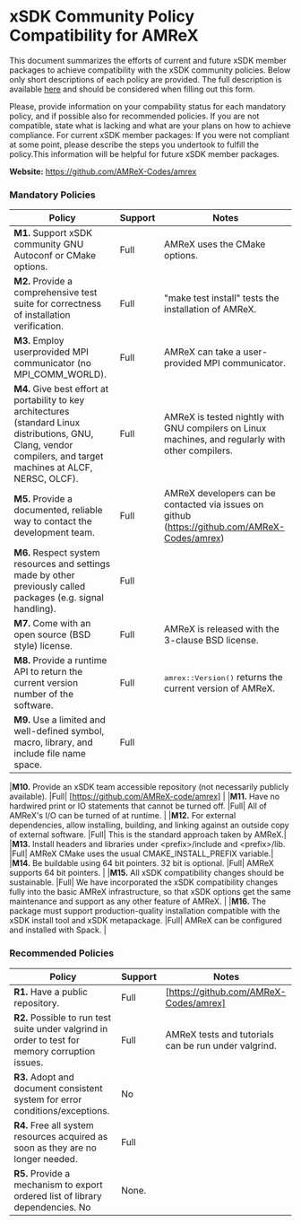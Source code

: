 # xSDK Community Policy Compatibility for AMReX

This document summarizes the efforts of current and future xSDK member packages to achieve compatibility with the xSDK community policies. Below only short descriptions of each policy are provided. The full description is available [here](https://docs.google.com/document/d/1DCx2Duijb0COESCuxwEEK1j0BPe2cTIJ-AjtJxt3290/edit#heading=h.2hp5zbf0n3o3)
and should be considered when filling out this form.

Please, provide information on your compability status for each mandatory policy, and if possible also for recommended policies.
If you are not compatible, state what is lacking and what are your plans on how to achieve compliance.
For current xSDK member packages: If you were not compliant at some point, please describe the steps you undertook to fulfill the policy.This information will be helpful for future xSDK member packages.

**Website:**  https://github.com/AMReX-Codes/amrex

### Mandatory Policies

| Policy                 |Support| Notes                   |
|------------------------|-------|-------------------------|
|**M1.** Support xSDK community GNU Autoconf or CMake options. |Full| AMReX uses the CMake options.|
|**M2.** Provide a comprehensive test suite for correctness of installation verification. |Full| "make test install" tests the installation of AMReX. |
|**M3.** Employ userprovided MPI communicator (no MPI_COMM_WORLD). |Full| AMReX can take a user-provided MPI communicator.|
|**M4.** Give best effort at portability to key architectures (standard Linux distributions, GNU, Clang, vendor compilers, and target machines at ALCF, NERSC, OLCF). |Full| AMReX is tested nightly with GNU compilers on Linux machines, and regularly with other compilers. |
|**M5.** Provide a documented, reliable way to contact the development team. |Full| AMReX developers can be contacted via issues on github (https://github.com/AMReX-Codes/amrex)|
|**M6.** Respect system resources and settings made by other previously called packages (e.g. signal handling). |Full| |
|**M7.** Come with an open source (BSD style) license. |Full| AMReX is released with the 3-clause BSD license. |
|**M8.** Provide a runtime API to return the current version number of the software. |Full| <tt>amrex::Version()</tt> returns the current version of AMReX.|
|**M9.** Use a limited and well-defined symbol, macro, library, and include file name space. |Full| |

|**M10.** Provide an xSDK team accessible repository (not necessarily publicly available). |Full| [https://github.com/AMReX-code/amrex] |
|**M11.** Have no hardwired print or IO statements that cannot be turned off. |Full| All of AMReX's I/O can be turned of at runtime. |
|**M12.** For external dependencies, allow installing, building, and linking against an outside copy of external software. |Full| This is the standard approach taken by AMReX.|
|**M13.** Install headers and libraries under \<prefix\>/include and \<prefix\>/lib. |Full|  AMReX CMake uses the usual CMAKE_INSTALL_PREFIX variable.|
|**M14.** Be buildable using 64 bit pointers. 32 bit is optional. |Full| AMReX supports 64 bit pointers. |
|**M15.** All xSDK compatibility changes should be sustainable. |Full| We have incorporated the xSDK compatibility changes fully into the basic AMReX infrastructure, so that xSDK options get the same maintenance and support as any other feature of AMReX.  |
|**M16.** The package must support production-quality installation compatible with the xSDK install tool and xSDK metapackage. |Full| AMReX can be configured and installed with Spack. |

### Recommended Policies

| Policy                 |Support| Notes                   |
|------------------------|-------|-------------------------|
|**R1.** Have a public repository. |Full| [https://github.com/AMReX-Codes/amrex] |
|**R2.** Possible to run test suite under valgrind in order to test for memory corruption issues. |Full| AMReX tests and tutorials can be run under valgrind.|
|**R3.** Adopt and document consistent system for error conditions/exceptions. |No| |
|**R4.** Free all system resources acquired as soon as they are no longer needed. |Full| 
|**R5.** Provide a mechanism to export ordered list of library dependencies.  No| None.|

